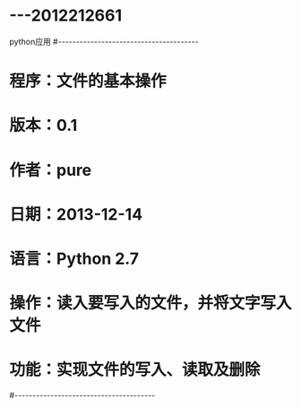 ---2012212661
=============

python应用
#---------------------------------------  
#   程序：文件的基本操作
#   版本：0.1  
#   作者：pure  
#   日期：2013-12-14  
#   语言：Python 2.7  
#   操作：读入要写入的文件，并将文字写入文件
#   功能：实现文件的写入、读取及删除 
#---------------------------------------
